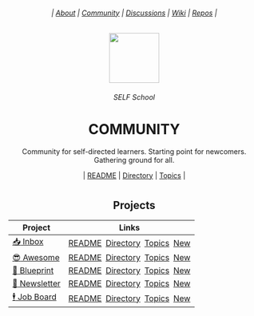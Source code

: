 <div align="center">
  <h6> | <a href="https://github.com/SELFSchool/.github">About</a> | <a href="https://github.com/SELFSchool/community">Community</a> | <a href="https://github.com/orgs/SELFSchool/discussions">Discussions</a> | <a href="https://github.com/SELFSchool/community/wiki">Wiki</a>  | <a href="https://github.com/orgs/SELFSchool/repositories?q=note">Repos</a> |</h6>
  <img height="100" src="https://user-images.githubusercontent.com/91491726/198132820-3e7ae293-8f16-4af5-9d00-8f7e08f75542.png"/>
  <h6>SELF School</h6>
  <h1><b>COMMUNITY</b></h1>
  <p>Community for self-directed learners. Starting point for newcomers. Gathering ground for all.</p>
  | <a href="https://github.com/SELFSchool/community/issues/1">README</a> | <a href="https://github.com/SELFSchool/community/issues/2">Directory</a> | <a href="https://github.com/SELFSchool/community/issues/3">Topics</a> |
</div>

#

<div align="center">

## Projects 
  
| Project | Links |
|-|-|
| [:inbox_tray: Inbox](https://github.com/SELFSchool/inbox) | [README](https://github.com/SELFSchool/inbox/issues/1)&ensp;[Directory](https://github.com/SELFSchool/inbox/issues/2)&ensp;[Topics](https://github.com/SELFSchool/inbox/issues/3)&ensp;[New]() |
| [:sunglasses: Awesome](https://github.com/SELFSchool/awesome) | [README](https://github.com/SELFSchool/awesome/issues/1)&ensp;[Directory](https://github.com/SELFSchool/awesome/issues/2)&ensp;[Topics](https://github.com/SELFSchool/awesome/issues/3)&ensp;[New]() |
| [:triangular_ruler: Blueprint](https://github.com/SELFSchool/blueprint) |[README](https://github.com/SELFSchool/blueprint/issues/1)&ensp;[Directory](https://github.com/SELFSchool/blueprint/issues/2)&ensp;[Topics](https://github.com/SELFSchool/blueprint/issues/3)&ensp;[New]() |
| [:incoming_envelope: Newsletter](https://github.com/SELFSchool/newsletter) | [README](https://github.com/SELFSchool/newsletter/issues/1)&ensp;[Directory](https://github.com/SELFSchool/newsletter/issues/2)&ensp;[Topics](https://github.com/SELFSchool/newsletter/issues/3)&ensp;[New]() | [README](https://github.com/SELFSchool/services/issues/1)&ensp;[Directory](https://github.com/SELFSchool/services/issues/2)&ensp;[Topics](https://github.com/SELFSchool/services/issues/3)&ensp;[New]() |
| [:business_suit_levitating: Job Board](https://github.com/SELFSchool/jobs) | [README](https://github.com/SELFSchool/jobs/issues/1)&ensp;[Directory](https://github.com/SELFSchool/jobs/issues/2)&ensp;[Topics](https://github.com/SELFSchool/jobs/issues/3)&ensp;[New]() |

</div>


